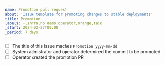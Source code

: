 ```yaml
---
name: Promotion pull request
about: 'Issue template for promoting changes to stable deployments'
title: Promotion
labels: -,infra,no demo,operator,orange,task
_start: 2024-02-27T09:00
_period: 7 days
---
```

- [ ] The title of this issue maches `Promotion yyyy-mm-dd`
- [ ] System admistrator and operator determined the commit to be promoted
- [ ] Operator created the promotion PR
